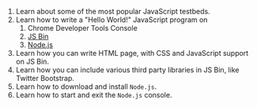1. Learn about some of the most popular JavaScript testbeds.
2. Learn how to write a "Hello World!" JavaScript program on
    1. Chrome Developer Tools Console
    2. [JS Bin](http://jsbin.com)
    3. [Node.js](https://nodejs.org)
3. Learn how you can write HTML page, with CSS and JavaScript support on JS Bin.
4. Learn how you can include various third party libraries in JS Bin, like Twitter Bootstrap.
5. Learn how to download and install `Node.js`.
6. Learn how to start and exit the `Node.js` console.

